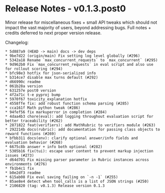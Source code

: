 # Release Notes - v0.1.3.post0

Minor release for miscellaneous fixes + small API tweaks which should not impact the vast majority of users, beyond addressing bugs. Full notes + credits deferred to next proper version release.

Changelog:
```
* 5d887a9 (HEAD -> main) docs -> dev deps
* 9be7d22 (origin/main) Fix setting log level globally (#296)
* 5342a18 Rename `max_concurrent_requests` to `max_concurrent` (#295)
* 9d962b0 Fix `max_concurrent_requests` in eval script and also use for rollout scoring (#294)
* bfc98e3 hotfix for json-serialized info
* b314ce7 disable max turns default (#292)
* d66990c readme
* 061b28a version
* 631257e post0 version
* 4f2a71c t-e pyproj bump
* 5970f67 toxicity_explanation hotfix
* 4558ffe fix: add robust function schema parsing (#285)
* cca161f Math python tweak (#286)
* 94fef56 fix markuperror in completion (#284)
* 4daa4b3 chore(eval): add logging throughout evaluation script for better traceability (#262)
* 2871822 feat(verifiers): add MathRubric to verifiers module (#263)
* 292214b docs(rubric): add documentation for passing class objects to reward functions (#269)
* bfbb311 docs(env): clarify optional answer/info fields and evaluation behavior (#268)
* 6675c8b answer + info both optional (#282)
* 5305b16 fix(tui): escape user content to prevent markup injection issues (#273)
* d64d701 Fix missing parser parameter in Rubric instances across environments (#276)
* fb1b4c1 fix
* b0e2df3 readme
* 615ab08 Fix eval saving failing on `-n -1` (#255)
* 85ae8e4 detect when tool_calls is a list of JSON strings (#250)
* 2106820 (tag: v0.1.3) Release version 0.1.3
```